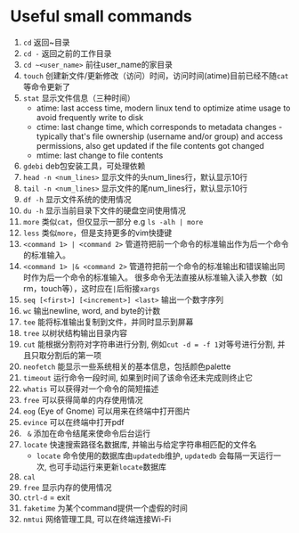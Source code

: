 # Useful small commands
1. `cd` 返回~目录
2. `cd -` 返回之前的工作目录
3. `cd ~<user_name>` 前往user_name的家目录
4. `touch` 创建新文件/更新修改（访问）时间，访问时间(atime)目前已经不随`cat`等命令更新了
5. `stat` 显示文件信息（三种时间）
    * atime: last access time, modern linux tend to optimize atime usage to avoid frequently write to disk
    * ctime: last change time, which corresponds to metadata changes - typically that's file ownership (username and/or group) and access permissions, 
      also get updated if the file contents got changed
    * mtime: last change to file contents
6. `gdebi` deb包安装工具，可处理依赖
7. `head -n <num_lines>` 显示文件的头num_lines行，默认显示10行
8. `tail -n <num_lines>` 显示文件的尾num_lines行，默认显示10行
9. `df -h` 显示文件系统的使用情况
10. `du -h` 显示当前目录下文件的硬盘空间使用情况
11. `more` 类似`cat`，但仅显示一部分 e.g `ls -alh | more`
12. `less` 类似`more`，但是支持更多的vim快捷键
13. `<command 1> | <command 2>` 管道符把前一个命令的标准输出作为后一个命令的标准输入。
14. `<command 1> |& <command 2>` 管道符把前一个命令的标准输出和错误输出同时作为后一个命令的标准输入。
    很多命令无法直接从标准输入读入参数（如rm，touch等），这时应在`|`后衔接`xargs`
15. `seq [<first>] [<increment>] <last>` 输出一个数字序列
16. `wc` 输出newline, word, and byte的计数
17. `tee` 能将标准输出复制到文件，并同时显示到屏幕
18. `tree` 以树状结构输出目录内容
19. `cut` 能根据分割符对字符串进行分割, 例如`cut -d = -f 1`对等号进行分割, 并且只取分割后的第一项
20. `neofetch` 能显示一些系统相关的基本信息，包括颜色palette
21. `timeout` 运行命令一段时间, 如果到时间了该命令还未完成则终止它
22. `whatis` 可以获得对一个命令的简短描述
23. `free` 可以获得简单的内存使用情况
24. `eog` (Eye of Gnome) 可以用来在终端中打开图片
25. `evince` 可以在终端中打开pdf
26. ` &` 添加在命令结尾来使命令后台运行
27. `locate` 快速搜索路径名数据库, 并输出与给定字符串相匹配的文件名
    - `locate` 命令使用的数据库由`updatedb`维护, `updatedb` 会每隔一天运行一次, 也可手动运行来更新`locate`数据库
28. `cal`
29. `free` 显示内存的使用情况
30. `ctrl-d` = exit
31. `faketime` 为某个command提供一个虚假的时间
32. `nmtui` 网络管理工具, 可以在终端连接Wi-Fi
